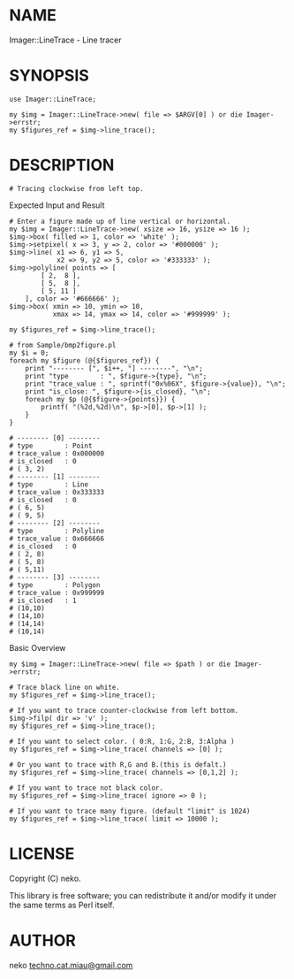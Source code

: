 # NAME

Imager::LineTrace - Line tracer

# SYNOPSIS

    use Imager::LineTrace;

    my $img = Imager::LineTrace->new( file => $ARGV[0] ) or die Imager->errstr;
    my $figures_ref = $img->line_trace();

# DESCRIPTION

    # Tracing clockwise from left top.

Expected Input and Result

    # Enter a figure made up of line vertical or horizontal.
    my $img = Imager::LineTrace->new( xsize => 16, ysize => 16 );
    $img->box( filled => 1, color => 'white' );
    $img->setpixel( x => 3, y => 2, color => '#000000' );
    $img->line( x1 => 6, y1 => 5,
                x2 => 9, y2 => 5, color => '#333333' );
    $img->polyline( points => [
            [ 2,  8 ],
            [ 5,  8 ],
            [ 5, 11 ]
        ], color => '#666666' );
    $img->box( xmin => 10, ymin => 10,
               xmax => 14, ymax => 14, color => '#999999' );

    my $figures_ref = $img->line_trace();

    # from Sample/bmp2figure.pl
    my $i = 0;
    foreach my $figure (@{$figures_ref}) {
        print "-------- [", $i++, "] --------", "\n";
        print "type        : ", $figure->{type}, "\n";
        print "trace_value : ", sprintf("0x%06X", $figure->{value}), "\n";
        print "is_close: ", $figure->{is_closed}, "\n";
        foreach my $p (@{$figure->{points}}) {
            printf( "(%2d,%2d)\n", $p->[0], $p->[1] );
        }
    }

    # -------- [0] --------
    # type        : Point
    # trace_value : 0x000000
    # is_closed   : 0
    # ( 3, 2)
    # -------- [1] --------
    # type        : Line
    # trace_value : 0x333333
    # is_closed   : 0
    # ( 6, 5)
    # ( 9, 5)
    # -------- [2] --------
    # type        : Polyline
    # trace_value : 0x666666
    # is_closed   : 0
    # ( 2, 8)
    # ( 5, 8)
    # ( 5,11)
    # -------- [3] --------
    # type        : Polygon
    # trace_value : 0x999999
    # is_closed   : 1
    # (10,10)
    # (14,10)
    # (14,14)
    # (10,14)

Basic Overview

    my $img = Imager::LineTrace->new( file => $path ) or die Imager->errstr;

    # Trace black line on white.
    my $figures_ref = $img->line_trace();

    # If you want to trace counter-clockwise from left bottom.
    $img->filp( dir => 'v' );
    my $figures_ref = $img->line_trace();

    # If you want to select color. ( 0:R, 1:G, 2:B, 3:Alpha )
    my $figures_ref = $img->line_trace( channels => [0] );

    # Or you want to trace with R,G and B.(this is defalt.)
    my $figures_ref = $img->line_trace( channels => [0,1,2] );

    # If you want to trace not black color.
    my $figures_ref = $img->line_trace( ignore => 0 );

    # If you want to trace many figure. (default "limit" is 1024)
    my $figures_ref = $img->line_trace( limit => 10000 );

# LICENSE

Copyright (C) neko.

This library is free software; you can redistribute it and/or modify
it under the same terms as Perl itself.

# AUTHOR

neko <techno.cat.miau@gmail.com>
